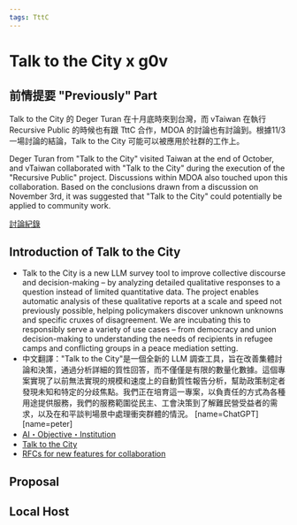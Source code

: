 ```yaml
---
tags: TttC
---
```

# Talk to the City x g0v 

## 前情提要 "Previously" Part

Talk to the City 的 Deger Turan 在十月底時來到台灣，而 vTaiwan 在執行 Recursive Public 的時候也有跟 TttC 合作，MDOA 的討論也有討論到。根據11/3 一場討論的結論，Talk to the City 可能可以被應用於社群的工作上。

Deger Turan from "Talk to the City" visited Taiwan at the end of October, and vTaiwan collaborated with "Talk to the City" during the execution of the "Recursive Public" project. Discussions within MDOA also touched upon this collaboration. Based on the conclusions drawn from a discussion on November 3rd, it was suggested that "Talk to the City" could potentially be applied to community work.




[討論紀錄](https://docs.google.com/document/d/12EaFWRiRtw4qOuAvQw17GdDdOhugwGZ1_3UkdV64d3s/edit)

## Introduction of Talk to the City
- Talk to the City is a new LLM survey tool to improve collective discourse and decision-making – by analyzing detailed qualitative responses to a question instead of limited quantitative data. The project enables automatic analysis of these qualitative reports at a scale and speed not previously possible, helping policymakers discover unknown unknowns and specific cruxes of disagreement. We are incubating this to responsibly serve a variety of use cases – from democracy and union decision-making to understanding the needs of recipients in refugee camps and conflicting groups in a peace mediation setting.
- 中文翻譯："Talk to the City"是一個全新的 LLM 調查工具，旨在改善集體討論和決策，通過分析詳細的質性回答，而不僅僅是有限的數量化數據。這個專案實現了以前無法實現的規模和速度上的自動質性報告分析，幫助政策制定者發現未知和特定的分歧焦點。我們正在培育這一專案，以負責任的方式為各種用途提供服務，我們的服務範圍從民主、工會決策到了解難民營受益者的需求，以及在和平談判場景中處理衝突群體的情況。 [name=ChatGPT] [name=peter]
- [AI・Objective・Institution](https://ai.objectives.institute)
- [Talk to the City](https://www.talktothe.city)
- [RFCs for new features for collaboration](https://github.com/AIObjectives/talk-to-the-city-reports/discussions)

## Proposal 


## Local Host 
